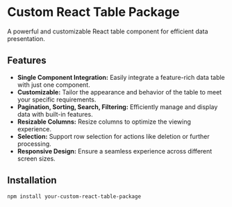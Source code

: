 # Custom React Table Package

A powerful and customizable React table component for efficient data presentation.

## Features

- **Single Component Integration:** Easily integrate a feature-rich data table with just one component.
- **Customizable:** Tailor the appearance and behavior of the table to meet your specific requirements.
- **Pagination, Sorting, Search, Filtering:** Efficiently manage and display data with built-in features.
- **Resizable Columns:** Resize columns to optimize the viewing experience.
- **Selection:** Support row selection for actions like deletion or further processing.
- **Responsive Design:** Ensure a seamless experience across different screen sizes.

## Installation

```bash
npm install your-custom-react-table-package
